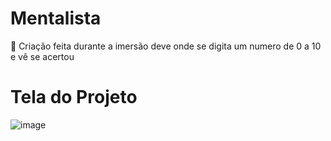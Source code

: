 # Mentalista
:crystal_ball:  Criação feita durante a imersão deve onde se digita um numero de 0 a 10 e vê se acertou

# Tela do Projeto
![image](https://user-images.githubusercontent.com/97040972/154802192-414c5f18-1515-47bd-babc-3998f7108d2d.png)
